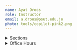 ```yaml
---
name: Ayat Droos
role: Instructor
email: a.droos@psut.edu.jo
photo: tools/copilot-pink2.png
---
```

<details class="jtd-accordion">
  <summary>Sections</summary>
  <ul>
    <li><b>Section 3:</b> SuTuTh 9:00 AM - 10:00 AM @ <code>IT204</code></li>
  </ul>
</details>

<details class="jtd-accordion">
  <summary>Office Hours</summary>
  <ul>
    <li>SuTuTh: xx - xx</li>
    <li>MoWe: xx - xx</li>
  </ul>
</details>